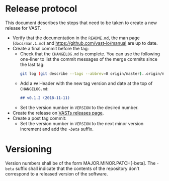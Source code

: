 # Release protocol
This document describes the steps that need to be taken to create a new release for VAST.

- Verify that the documentation in the `README.md`, the man page (`docs/man.1.md`) and https://github.com/vast-io/manual are up to date.
- Create a final commit before the tag:
  - Check that the `CHANGELOG.md` is complete. You can use the following one-liner to list the commit messages of the merge commits since the last tag:
    ``` sh
    git log (git describe --tags --abbrev=0 origin/master)..origin/master --first-parent --pretty="- %h %s%w(0,0,4)%+b"
    ```
  - Add a `##` Header with the new tag version and date at the top of `CHANGELOG.md`:
    ``` md
    ## v0.1.2 (2018-11-11)
    ```
  - Set the version number in `VERSION` to the desired number.
- Create the release on [VASTs releases page](https://github.com/vast-io/vast/releases).
- Create a post tag commit:
  - Set the version number in `VERSION` to the next minor version increment and add the *`-beta`* suffix.

# Versioning
Version numbers shall be of the form MAJOR.MINOR.PATCH[-beta]. The `-beta` suffix shall indicate that the contents of the repository don't correspond to a released version of the software.

